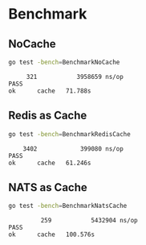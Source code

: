 # Benchmark

## NoCache

```bash
go test -bench=BenchmarkNoCache
```

```text
     321           3958659 ns/op
PASS
ok      cache   71.788s
```

## Redis as Cache

```bash
go test -bench=BenchmarkRedisCache
```

```text
    3402            399080 ns/op
PASS
ok      cache   61.246s
```

## NATS as Cache

```bash
go test -bench=BenchmarkNatsCache
```

```text
         259           5432904 ns/op
PASS
ok      cache   100.576s
```
